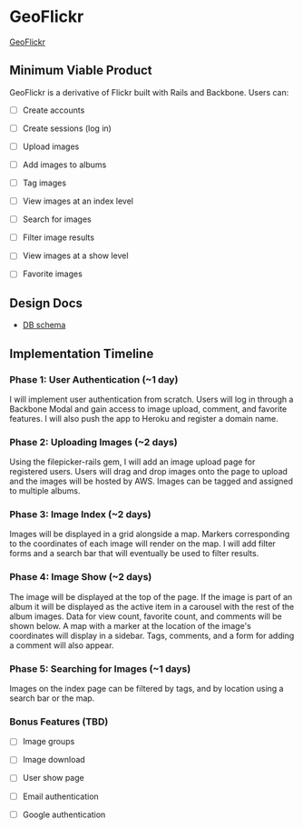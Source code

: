 # GeoFlickr

[GeoFlickr][link]

[link]: http://geoflickr.herokuapp.com

## Minimum Viable Product
GeoFlickr is a derivative of Flickr built with Rails and Backbone. Users can:

- [ ] Create accounts
- [ ] Create sessions (log in)
- [ ] Upload images
- [ ] Add images to albums
- [ ] Tag images
- [ ] View images at an index level
- [ ] Search for images
- [ ] Filter image results
- [ ] View images at a show level
- [ ] Favorite images


## Design Docs
* [DB schema][schema]

[schema]: ./docs/schema.md

## Implementation Timeline

### Phase 1: User Authentication (~1 day)
I will implement user authentication from scratch. Users will log in through
a Backbone Modal and gain access to image upload, comment, and favorite
features. I will also push the app to Heroku and register a domain name.

<!-- [Details][phase-one] -->

### Phase 2: Uploading Images (~2 days)
Using the filepicker-rails gem, I will add an image upload page for registered
users. Users will drag and drop images onto the page to upload and the images
will be hosted by AWS. Images can be tagged and assigned to multiple albums.

<!-- [Details][phase-two] -->

### Phase 3: Image Index (~2 days)
Images will be displayed in a grid alongside a map. Markers corresponding to
the coordinates of each image will render on the map. I will add filter forms
and a search bar that will eventually be used to filter results.

<!-- [Details][phase-three] -->

### Phase 4: Image Show (~2 days)
The image will be displayed at the top of the page. If the image is part of an
album it will be displayed as the active item in a carousel with the rest of
the album images. Data for view count, favorite count, and comments will be
shown below. A map with a marker at the location of the image's coordinates
will display in a sidebar. Tags, comments, and a form for adding a comment
will also appear.

<!-- [Details][phase-four] -->

### Phase 5: Searching for Images (~1 days)
Images on the index page can be filtered by tags, and by location using a
search bar or the map.


<!-- [Details][phase-five] -->

### Bonus Features (TBD)
- [ ] Image groups
- [ ] Image download
- [ ] User show page
- [ ] Email authentication
- [ ] Google authentication


<!-- [phase-one]: ./docs/phases/phase1.md
[phase-two]: ./docs/phases/phase2.md
[phase-three]: ./docs/phases/phase3.md
[phase-four]: ./docs/phases/phase4.md
[phase-five]: ./docs/phases/phase5.md -->
